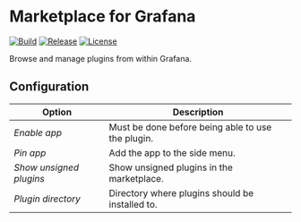 # Marketplace for Grafana

[![Build](https://github.com/grafana/marketplace-app/workflows/CI/badge.svg)](https://github.com/grafana/marketplace-app/actions?query=workflow%3A%22CI%22)
[![Release](https://github.com/grafana/marketplace-app/workflows/Release/badge.svg)](https://github.com/grafana/marketplace-app/actions?query=workflow%3ARelease)
[![License](https://img.shields.io/github/license/grafana/marketplace-app)](LICENSE)

Browse and manage plugins from within Grafana.

## Configuration

| Option | Description |
|--------|-------------|
| _Enable app_ | Must be done before being able to use the plugin. |
| _Pin app_ | Add the app to the side menu. |
| _Show unsigned plugins_ | Show unsigned plugins in the marketplace. |
| _Plugin directory_ | Directory where plugins should be installed to. |

